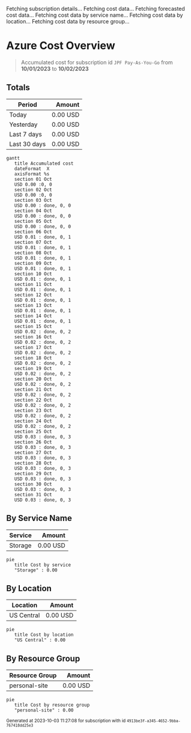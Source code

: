 Fetching subscription details...
Fetching cost data...
Fetching forecasted cost data...
Fetching cost data by service name...
Fetching cost data by location...
Fetching cost data by resource group...
# Azure Cost Overview

> Accumulated cost for subscription id `JPF Pay-As-You-Go` from **10/01/2023** to **10/02/2023**

## Totals

|Period|Amount|
|---|---:|
|Today|0.00 USD|
|Yesterday|0.00 USD|
|Last 7 days|0.00 USD|
|Last 30 days|0.00 USD|

```mermaid
gantt
   title Accumulated cost
   dateFormat  X
   axisFormat %s
   section 01 Oct
   USD 0.00 :0, 0
   section 02 Oct
   USD 0.00 :0, 0
   section 03 Oct
   USD 0.00 : done, 0, 0
   section 04 Oct
   USD 0.00 : done, 0, 0
   section 05 Oct
   USD 0.00 : done, 0, 0
   section 06 Oct
   USD 0.01 : done, 0, 1
   section 07 Oct
   USD 0.01 : done, 0, 1
   section 08 Oct
   USD 0.01 : done, 0, 1
   section 09 Oct
   USD 0.01 : done, 0, 1
   section 10 Oct
   USD 0.01 : done, 0, 1
   section 11 Oct
   USD 0.01 : done, 0, 1
   section 12 Oct
   USD 0.01 : done, 0, 1
   section 13 Oct
   USD 0.01 : done, 0, 1
   section 14 Oct
   USD 0.01 : done, 0, 1
   section 15 Oct
   USD 0.02 : done, 0, 2
   section 16 Oct
   USD 0.02 : done, 0, 2
   section 17 Oct
   USD 0.02 : done, 0, 2
   section 18 Oct
   USD 0.02 : done, 0, 2
   section 19 Oct
   USD 0.02 : done, 0, 2
   section 20 Oct
   USD 0.02 : done, 0, 2
   section 21 Oct
   USD 0.02 : done, 0, 2
   section 22 Oct
   USD 0.02 : done, 0, 2
   section 23 Oct
   USD 0.02 : done, 0, 2
   section 24 Oct
   USD 0.02 : done, 0, 2
   section 25 Oct
   USD 0.03 : done, 0, 3
   section 26 Oct
   USD 0.03 : done, 0, 3
   section 27 Oct
   USD 0.03 : done, 0, 3
   section 28 Oct
   USD 0.03 : done, 0, 3
   section 29 Oct
   USD 0.03 : done, 0, 3
   section 30 Oct
   USD 0.03 : done, 0, 3
   section 31 Oct
   USD 0.03 : done, 0, 3
```

## By Service Name

|Service|Amount|
|---|---:|
|Storage|0.00 USD|

```mermaid
pie
   title Cost by service
   "Storage" : 0.00
```

## By Location

|Location|Amount|
|---|---:|
|US Central|0.00 USD|

```mermaid
pie
   title Cost by location
   "US Central" : 0.00
```

## By Resource Group

|Resource Group|Amount|
|---|---:|
|personal-site|0.00 USD|

```mermaid
pie
   title Cost by resource group
   "personal-site" : 0.00
```

<sup>Generated at 2023-10-03 11:27:08 for subscription with id `4913be3f-a345-4652-9bba-767418dd25e3`</sup>
